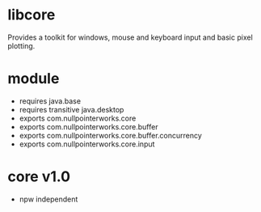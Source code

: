 # libcore
Provides a toolkit for windows, mouse and keyboard input and basic pixel plotting.

# module
* requires java.base
* requires transitive java.desktop
* exports com.nullpointerworks.core
* exports com.nullpointerworks.core.buffer
* exports com.nullpointerworks.core.buffer.concurrency
* exports com.nullpointerworks.core.input

# core v1.0
* npw independent
